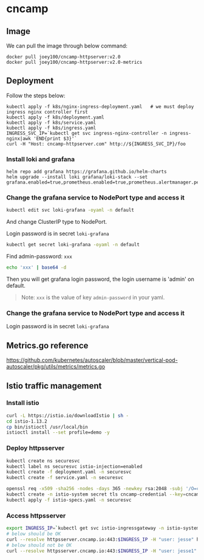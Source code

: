# cncamp

## Image
We can pull the image through below command:
```shell
docker pull joey100/cncamp-httpserver:v2.0
docker pull joey100/cncamp-httpserver:v2.0-metrics
```

## Deployment

Follow the steps below:
```
kubectl apply -f k8s/nginx-ingress-deployment.yaml   # we must deploy ingress nginx controller first
kubectl apply -f k8s/deployment.yaml
kubectl apply -f k8s/service.yaml
kubectl apply -f k8s/ingress.yaml
INGRESS_SVC_IP=`kubectl get svc ingress-nginx-controller -n ingress-nginx|awk 'END{print $3}'`
curl -H "Host: cncamp-httpserver.com" http://${INGRESS_SVC_IP}/foo
```

### Install loki and grafana

```
helm repo add grafana https://grafana.github.io/helm-charts
helm upgrade --install loki grafana/loki-stack --set grafana.enabled=true,prometheus.enabled=true,prometheus.alertmanager.persistentVolume.enabled=false,prometheus.server.persistentVolume.enabled=false
```



### Change the grafana service to NodePort type and access it
```sh
kubectl edit svc loki-grafana -oyaml -n default
```

And change ClusterIP type to NodePort.

Login password is in secret `loki-grafana`

```sh
kubectl get secret loki-grafana -oyaml -n default
```

Find admin-password: `xxx`

```sh
echo 'xxx' | base64 -d
```

Then you will get grafana login password, the login username is 'admin' on default.

> Note: `xxx` is the value of key `admin-password` in your yaml.

### Change the grafana service to NodePort type and access it

Login password is in secret `loki-grafana`


## Metrics.go reference
https://github.com/kubernetes/autoscaler/blob/master/vertical-pod-autoscaler/pkg/utils/metrics/metrics.go




## Istio traffic management

### Install istio

```sh
curl -L https://istio.io/downloadIstio | sh -
cd istio-1.13.2
cp bin/istioctl /usr/local/bin
istioctl install --set profile=demo -y
```

### Deploy httpsserver

```sh
kubectl create ns securesvc
kubectl label ns securesvc istio-injection=enabled
kubectl create -f deployment.yaml -n securesvc
kubectl create -f service.yaml -n securesvc
```

```sh
openssl req -x509 -sha256 -nodes -days 365 -newkey rsa:2048 -subj '/O=cncamp Inc./CN=*.cncamp.io' -keyout cncamp.io.key -out cncamp.io.crt
kubectl create -n istio-system secret tls cncamp-credential --key=cncamp.io.key --cert=cncamp.io.crt
kubectl apply -f istio-specs.yaml -n securesvc
```

### Access httpsserver

```sh
export INGRESS_IP=`kubectl get svc istio-ingressgateway -n istio-system|awk 'NR!=1{print $3}'`
# below should be OK
curl --resolve httpsserver.cncamp.io:443:$INGRESS_IP -H "user: jesse" https://httpsserver.cncamp.io/healthz -v -k
# below should not be OK
curl --resolve httpsserver.cncamp.io:443:$INGRESS_IP -H "user: jesse1" https://httpsserver.cncamp.io/healthz -v -k
```
